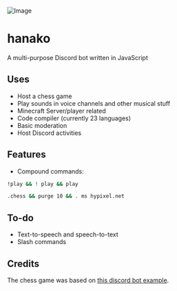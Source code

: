 ![Image](https://i.imgur.com/RZKGQ7z.png)
# hanako
A multi-purpose Discord bot written in JavaScript

## Uses
* Host a chess game
* Play sounds in voice channels and other musical stuff
* Minecraft Server/player related
* Code compiler (currently 23 languages)
* Basic moderation
* Host Discord activities

## Features
* Compound commands: 
```bash
!play && ! play && play

.chess && purge 10 && . ms hypixel.net
```

## To-do
* Text-to-speech and speech-to-text
* Slash commands

## Credits
The chess game was based on [this discord bot example](https://github.com/kylepaulsen/discord-chess-bot).

